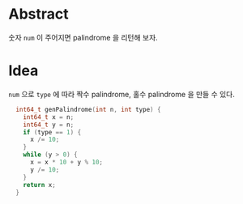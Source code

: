 # Abstract

숫자 `num` 이 주어지면 palindrome 을 리턴해 보자.

# Idea

`num` 으로 `type` 에 따라 짝수 palindrome, 홀수 palindrome 을 만들 수 있다.

```cpp
  int64_t genPalindrome(int n, int type) {
    int64_t x = n;
    int64_t y = n;
    if (type == 1) {
      x /= 10;
    }
    while (y > 0) {
      x = x * 10 + y % 10;
      y /= 10;
    }
    return x;
  }
```